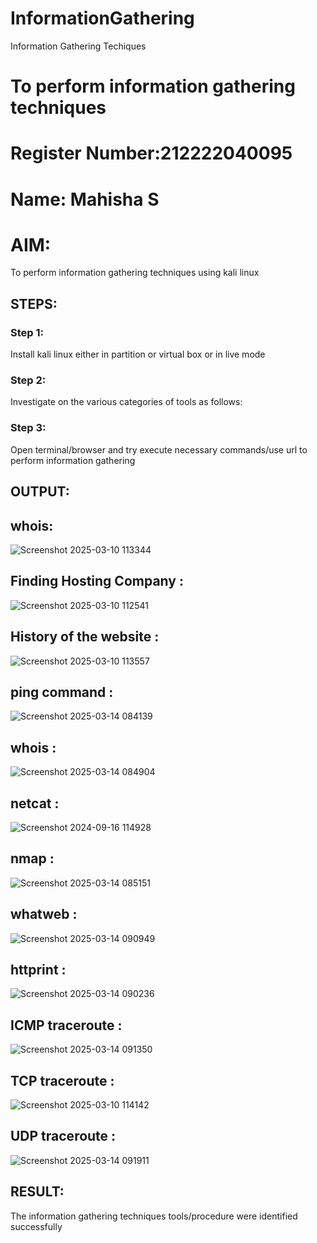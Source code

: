 # InformationGathering
Information Gathering Techiques

# To perform information gathering techniques
# Register Number:212222040095
# Name: Mahisha S

# AIM:

To perform information gathering techniques using kali linux 

## STEPS:

### Step 1:

Install kali linux either in partition or virtual box or in live mode

### Step 2:

Investigate on the various categories of tools as follows:

### Step 3:
Open terminal/browser and try execute necessary commands/use url to perform information gathering


## OUTPUT:


## whois:
![Screenshot 2025-03-10 113344](https://github.com/user-attachments/assets/c8ca83cd-44ea-4051-9229-e4010e61f06c)


## Finding Hosting Company :
![Screenshot 2025-03-10 112541](https://github.com/user-attachments/assets/7881b06c-bfdd-4af9-8e1e-3c19aad27515)




## History of the website :
![Screenshot 2025-03-10 113557](https://github.com/user-attachments/assets/62d0ea3f-8d8e-47fd-a2fd-d3d83f0a3bdc)



## ping command :
![Screenshot 2025-03-14 084139](https://github.com/user-attachments/assets/efe86829-c2ed-4a20-9766-3571e92f9860)



## whois :
![Screenshot 2025-03-14 084904](https://github.com/user-attachments/assets/9a202162-8430-4f1c-b74d-6cfa32608c24)




## netcat :


![Screenshot 2024-09-16 114928](https://github.com/user-attachments/assets/11364b4f-350e-47eb-83d9-ae92a4b0d641)


## nmap :
![Screenshot 2025-03-14 085151](https://github.com/user-attachments/assets/b57cb2ea-1469-49aa-a4f7-9aff44c852f9)


## whatweb :
![Screenshot 2025-03-14 090949](https://github.com/user-attachments/assets/e74a7000-5589-4ff3-a306-91857ff669c9)



## httprint :
![Screenshot 2025-03-14 090236](https://github.com/user-attachments/assets/ef40efba-24b9-4e58-9431-d7c1432ee34c)


## ICMP traceroute :
![Screenshot 2025-03-14 091350](https://github.com/user-attachments/assets/715f4c65-32b3-456d-aacb-e37aec341438)






## TCP traceroute :
![Screenshot 2025-03-10 114142](https://github.com/user-attachments/assets/c865802a-96d5-4412-be78-ca40c08d6cf4)


## UDP traceroute :
![Screenshot 2025-03-14 091911](https://github.com/user-attachments/assets/6fcee9d6-d641-456a-8d11-3587b22ec365)




## RESULT:
The information gathering techniques tools/procedure were  identified successfully
